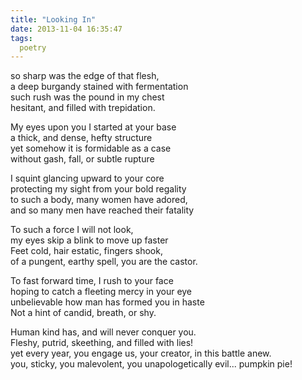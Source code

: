 ```yaml
---
title: "Looking In"
date: 2013-11-04 16:35:47
tags:
  poetry
---
```


so sharp was the edge of that flesh,<br>
a deep burgandy stained with fermentation<br>
such rush was the pound in my chest<br>
hesitant, and filled with trepidation.<br>
 
My eyes upon you I started at your base<br>
a thick, and dense, hefty structure<br>
yet somehow it is formidable as a case<br>
without gash, fall, or subtle rupture<br>
 
I squint glancing upward to your core<br>
protecting my sight from your bold regality<br>
to such a body, many women have adored,<br>
and so many men have reached their fatality<br>
 
To such a force I will not look,<br>
my eyes skip a blink to move up faster<br>
Feet cold, hair estatic, fingers shook,<br>
of a pungent, earthy spell, you are the castor.<br>
 
To fast forward time, I rush to your face<br>
hoping to catch a fleeting mercy in your eye<br>
unbelievable how man has formed you in haste<br>
Not a hint of candid, breath, or shy.<br>
 
Human kind has, and will never conquer you.<br>
Fleshy, putrid, skeething, and filled with lies!<br>
yet every year, you engage us, your creator, in this battle anew.<br>
you, sticky, you malevolent, you unapologetically evil... pumpkin pie!<br>
